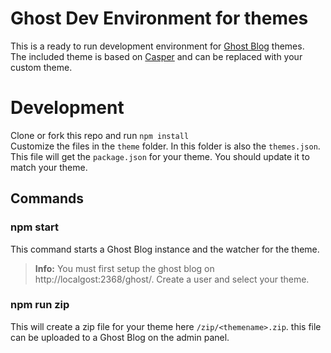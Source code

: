 # Ghost Dev Environment for themes

This is a ready to run development environment for [Ghost Blog](https://github.com/TryGhost/Ghost) themes.  
The included theme is based on [Casper](https://github.com/TryGhost/Casper) and can be replaced with your custom theme.

# Development

Clone or fork this repo and run `npm install`  
Customize the files in the `theme` folder. In this folder is also the `themes.json`. This file will get the `package.json` for your theme. You should update it to match your theme.

## Commands

### npm start

This command starts a Ghost Blog instance and the watcher for the theme.

> **Info:** You must first setup the ghost blog on http://localgost:2368/ghost/. Create a user and select your theme.

### npm run zip

This will create a zip file for your theme here `/zip/<themename>.zip`. this file can be uploaded to a Ghost Blog on the admin panel.


